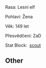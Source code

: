 
Rasa: Lesní elf

Pohlaví: Žena

Věk: 149 let

Přesvědčení: ZaD

Stat Block:  [scout](https://5e.tools/bestiary.html#scout_mm)


## Other